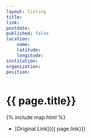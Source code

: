 ```yaml
---
layout: listing
title:
link: 
postdate: 
published: false
location:
    name: 
    latitude: 
    longitude: 
institution: 
organization: 
position: 
---
```



# {{ page.title}}

{% include map.html %}



* [Original Link]({{ page.link}})